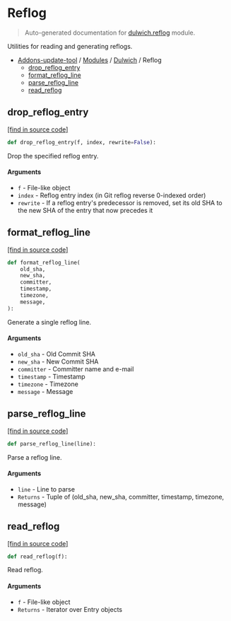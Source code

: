 # Reflog

> Auto-generated documentation for [dulwich.reflog](https://github.com/alchem1ster/AddOns-Update-Tool/blob/master/dulwich/reflog.py) module.

Utilities for reading and generating reflogs.

- [Addons-update-tool](../README.md#addons-update-tool) / [Modules](../MODULES.md#addons-update-tool-modules) / [Dulwich](index.md#dulwich) / Reflog
    - [drop_reflog_entry](#drop_reflog_entry)
    - [format_reflog_line](#format_reflog_line)
    - [parse_reflog_line](#parse_reflog_line)
    - [read_reflog](#read_reflog)

## drop_reflog_entry

[[find in source code]](https://github.com/alchem1ster/AddOns-Update-Tool/blob/master/dulwich/reflog.py#L98)

```python
def drop_reflog_entry(f, index, rewrite=False):
```

Drop the specified reflog entry.

#### Arguments

- `f` - File-like object
- `index` - Reflog entry index (in Git reflog reverse 0-indexed order)
- `rewrite` - If a reflog entry's predecessor is removed, set its
    old SHA to the new SHA of the entry that now precedes it

## format_reflog_line

[[find in source code]](https://github.com/alchem1ster/AddOns-Update-Tool/blob/master/dulwich/reflog.py#L38)

```python
def format_reflog_line(
    old_sha,
    new_sha,
    committer,
    timestamp,
    timezone,
    message,
):
```

Generate a single reflog line.

#### Arguments

- `old_sha` - Old Commit SHA
- `new_sha` - New Commit SHA
- `committer` - Committer name and e-mail
- `timestamp` - Timestamp
- `timezone` - Timezone
- `message` - Message

## parse_reflog_line

[[find in source code]](https://github.com/alchem1ster/AddOns-Update-Tool/blob/master/dulwich/reflog.py#L66)

```python
def parse_reflog_line(line):
```

Parse a reflog line.

#### Arguments

  - `line` - Line to parse
- `Returns` - Tuple of (old_sha, new_sha, committer, timestamp, timezone,
    message)

## read_reflog

[[find in source code]](https://github.com/alchem1ster/AddOns-Update-Tool/blob/master/dulwich/reflog.py#L87)

```python
def read_reflog(f):
```

Read reflog.

#### Arguments

  - `f` - File-like object
- `Returns` - Iterator over Entry objects
